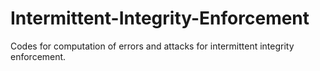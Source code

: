 # Intermittent-Integrity-Enforcement
Codes for computation of errors and attacks for intermittent integrity enforcement.
